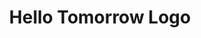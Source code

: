 ---
slug: hellotomorrow-smartcat
title: Hello Tomorrow Logo
photo: /img/portfolio/hello-tomorrow.jpg
category: x-references
subcategory: reference
sort: 1
ref-smartcat: yes
---